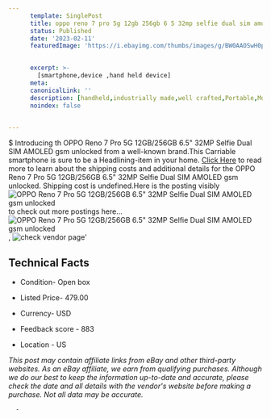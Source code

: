 ```yaml
---
      template: SinglePost
      title: oppo reno 7 pro 5g 12gb 256gb 6 5 32mp selfie dual sim amoled gsm unlocked
      status: Published
      date: '2023-02-11'
      featuredImage: 'https://i.ebayimg.com/thumbs/images/g/BW0AAOSwH0pj4-Bt/s-l225.jpg'
       

      excerpt: >-
        [smartphone,device ,hand held device]
      meta:
      canonicalLink: ''
      description: [handheld,industrially made,well crafted,Portable,Mobile,Compact,Convenient,Lightweight,Maneuverable,Man-portable,Miniature,Carriable,Hand-held,Light,Holdable,Transportable,Mobile device,Pocket-sized,On-the-go,Wireless,Cordless,Compact size,Convenient size, smartphone,device ,hand held device]
      noindex: false
      

---
```

$
      Introducing th OPPO Reno 7 Pro 5G 12GB/256GB 6.5" 32MP Selfie Dual SIM AMOLED gsm unlocked from a well-known brand.This Carriable smartphone is sure to be a Headlining-item in your home. [Click Here](https://www.ebay.com/itm/285138905415?hash=item42639a6947%3Ag%3ABW0AAOSwH0pj4-Bt&mkevt=1&mkcid=1&mkrid=711-53200-19255-0&campid=%253CePNCampaignId%253E&customid=%253CreferenceId%253E&toolid=10049) to read more to learn about the shipping costs and additional details for the OPPO Reno 7 Pro 5G 12GB/256GB 6.5" 32MP Selfie Dual SIM AMOLED gsm unlocked. Shipping cost is undefined.Here is the posting visibly ![OPPO Reno 7 Pro 5G 12GB/256GB 6.5" 32MP Selfie Dual SIM AMOLED gsm unlocked](https://i.ebayimg.com/thumbs/images/g/BW0AAOSwH0pj4-Bt/s-l225.jpg) to check out more postings here... ![OPPO Reno 7 Pro 5G 12GB/256GB 6.5" 32MP Selfie Dual SIM AMOLED gsm unlocked](https://i.ebayimg.com/images/g/BW0AAOSwH0pj4-Bt/s-l1600.jpg), ![check vendor page](https://origin-galleryplus.ebayimg.com/ws/web/285138905415_2_0_1/225x225.jpg,https://origin-galleryplus.ebayimg.com/ws/web/285138905415_3_0_1/225x225.jpg,https://origin-galleryplus.ebayimg.com/ws/web/285138905415_4_0_1/225x225.jpg,https://origin-galleryplus.ebayimg.com/ws/web/285138905415_5_0_1/225x225.jpg)'

      

 ## Technical Facts 



     
      

 - Condition- Open box 


      

 - Listed Price- 479.00 


      

 - Currency- USD 


      

 - Feedback score - 883 


      

 - Location - US 


      
      

 *_This post may contain affiliate links from eBay and other third-party websites. As an eBay affiliate, we earn from qualifying purchases. Although we do our best to keep the information up-to-date and accurate, please check the date and all details with the vendor's website before making a purchase. Not all data may be accurate._*




      -
